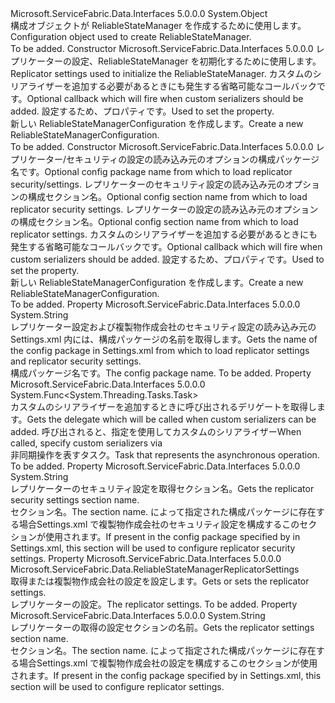 <Type Name="ReliableStateManagerConfiguration" FullName="Microsoft.ServiceFabric.Data.ReliableStateManagerConfiguration">
  <TypeSignature Language="C#" Value="public class ReliableStateManagerConfiguration" />
  <TypeSignature Language="ILAsm" Value=".class public auto ansi beforefieldinit ReliableStateManagerConfiguration extends System.Object" />
  <TypeSignature Language="DocId" Value="T:Microsoft.ServiceFabric.Data.ReliableStateManagerConfiguration" />
  <TypeSignature Language="VB.NET" Value="Public Class ReliableStateManagerConfiguration" />
  <TypeSignature Language="F#" Value="type ReliableStateManagerConfiguration = class" />
  <AssemblyInfo>
    <AssemblyName>Microsoft.ServiceFabric.Data.Interfaces</AssemblyName>
    <AssemblyVersion>5.0.0.0</AssemblyVersion>
  </AssemblyInfo>
  <Base>
    <BaseTypeName>System.Object</BaseTypeName>
  </Base>
  <Interfaces />
  <Docs>
    <summary>
            <span data-ttu-id="2b5fa-101">構成オブジェクトが ReliableStateManager を作成するために使用します。</span><span class="sxs-lookup"><span data-stu-id="2b5fa-101">Configuration object used to create ReliableStateManager.</span></span>
            </summary>
    <remarks>To be added.</remarks>
  </Docs>
  <Members>
    <Member MemberName=".ctor">
      <MemberSignature Language="C#" Value="public ReliableStateManagerConfiguration (Microsoft.ServiceFabric.Data.ReliableStateManagerReplicatorSettings replicatorSettings, Func&lt;System.Threading.Tasks.Task&gt; onInitializeStateSerializersEvent = null);" />
      <MemberSignature Language="ILAsm" Value=".method public hidebysig specialname rtspecialname instance void .ctor(class Microsoft.ServiceFabric.Data.ReliableStateManagerReplicatorSettings replicatorSettings, class System.Func`1&lt;class System.Threading.Tasks.Task&gt; onInitializeStateSerializersEvent) cil managed" />
      <MemberSignature Language="DocId" Value="M:Microsoft.ServiceFabric.Data.ReliableStateManagerConfiguration.#ctor(Microsoft.ServiceFabric.Data.ReliableStateManagerReplicatorSettings,System.Func{System.Threading.Tasks.Task})" />
      <MemberSignature Language="VB.NET" Value="Public Sub New (replicatorSettings As ReliableStateManagerReplicatorSettings, Optional onInitializeStateSerializersEvent As Func(Of Task) = null)" />
      <MemberSignature Language="F#" Value="new Microsoft.ServiceFabric.Data.ReliableStateManagerConfiguration : Microsoft.ServiceFabric.Data.ReliableStateManagerReplicatorSettings * Func&lt;System.Threading.Tasks.Task&gt; -&gt; Microsoft.ServiceFabric.Data.ReliableStateManagerConfiguration" Usage="new Microsoft.ServiceFabric.Data.ReliableStateManagerConfiguration (replicatorSettings, onInitializeStateSerializersEvent)" />
      <MemberType>Constructor</MemberType>
      <AssemblyInfo>
        <AssemblyName>Microsoft.ServiceFabric.Data.Interfaces</AssemblyName>
        <AssemblyVersion>5.0.0.0</AssemblyVersion>
      </AssemblyInfo>
      <Parameters>
        <Parameter Name="replicatorSettings" Type="Microsoft.ServiceFabric.Data.ReliableStateManagerReplicatorSettings" />
        <Parameter Name="onInitializeStateSerializersEvent" Type="System.Func&lt;System.Threading.Tasks.Task&gt;" />
      </Parameters>
      <Docs>
        <param name="replicatorSettings"><span data-ttu-id="2b5fa-102">レプリケーターの設定、ReliableStateManager を初期化するために使用します。</span><span class="sxs-lookup"><span data-stu-id="2b5fa-102">Replicator settings used to initialize the ReliableStateManager.</span></span></param>
        <param name="onInitializeStateSerializersEvent">
            <span data-ttu-id="2b5fa-103">カスタムのシリアライザーを追加する必要があるときにも発生する省略可能なコールバックです。</span><span class="sxs-lookup"><span data-stu-id="2b5fa-103">Optional callback which will fire when custom serializers should be added.</span></span>
            <span data-ttu-id="2b5fa-104">設定するため、<see cref="P:Microsoft.ServiceFabric.Data.ReliableStateManagerConfiguration.OnInitializeStateSerializersEvent" />プロパティです。</span><span class="sxs-lookup"><span data-stu-id="2b5fa-104">Used to set the <see cref="P:Microsoft.ServiceFabric.Data.ReliableStateManagerConfiguration.OnInitializeStateSerializersEvent" /> property.</span></span>
            </param>
        <summary>
            <span data-ttu-id="2b5fa-105">新しい ReliableStateManagerConfiguration を作成します。</span><span class="sxs-lookup"><span data-stu-id="2b5fa-105">Create a new ReliableStateManagerConfiguration.</span></span>
            </summary>
        <remarks>To be added.</remarks>
      </Docs>
    </Member>
    <Member MemberName=".ctor">
      <MemberSignature Language="C#" Value="public ReliableStateManagerConfiguration (string configPackageName = &quot;Config&quot;, string replicatorSecuritySectionName = &quot;ReplicatorSecurityConfig&quot;, string replicatorSettingsSectionName = &quot;ReplicatorConfig&quot;, Func&lt;System.Threading.Tasks.Task&gt; onInitializeStateSerializersEvent = null);" />
      <MemberSignature Language="ILAsm" Value=".method public hidebysig specialname rtspecialname instance void .ctor(string configPackageName, string replicatorSecuritySectionName, string replicatorSettingsSectionName, class System.Func`1&lt;class System.Threading.Tasks.Task&gt; onInitializeStateSerializersEvent) cil managed" />
      <MemberSignature Language="DocId" Value="M:Microsoft.ServiceFabric.Data.ReliableStateManagerConfiguration.#ctor(System.String,System.String,System.String,System.Func{System.Threading.Tasks.Task})" />
      <MemberSignature Language="VB.NET" Value="Public Sub New (Optional configPackageName As String = &quot;Config&quot;, Optional replicatorSecuritySectionName As String = &quot;ReplicatorSecurityConfig&quot;, Optional replicatorSettingsSectionName As String = &quot;ReplicatorConfig&quot;, Optional onInitializeStateSerializersEvent As Func(Of Task) = null)" />
      <MemberSignature Language="F#" Value="new Microsoft.ServiceFabric.Data.ReliableStateManagerConfiguration : string * string * string * Func&lt;System.Threading.Tasks.Task&gt; -&gt; Microsoft.ServiceFabric.Data.ReliableStateManagerConfiguration" Usage="new Microsoft.ServiceFabric.Data.ReliableStateManagerConfiguration (configPackageName, replicatorSecuritySectionName, replicatorSettingsSectionName, onInitializeStateSerializersEvent)" />
      <MemberType>Constructor</MemberType>
      <AssemblyInfo>
        <AssemblyName>Microsoft.ServiceFabric.Data.Interfaces</AssemblyName>
        <AssemblyVersion>5.0.0.0</AssemblyVersion>
      </AssemblyInfo>
      <Parameters>
        <Parameter Name="configPackageName" Type="System.String" />
        <Parameter Name="replicatorSecuritySectionName" Type="System.String" />
        <Parameter Name="replicatorSettingsSectionName" Type="System.String" />
        <Parameter Name="onInitializeStateSerializersEvent" Type="System.Func&lt;System.Threading.Tasks.Task&gt;" />
      </Parameters>
      <Docs>
        <param name="configPackageName"><span data-ttu-id="2b5fa-106">レプリケーター/セキュリティの設定の読み込み元のオプションの構成パッケージ名です。</span><span class="sxs-lookup"><span data-stu-id="2b5fa-106">Optional config package name from which to load replicator security/settings.</span></span></param>
        <param name="replicatorSecuritySectionName"><span data-ttu-id="2b5fa-107">レプリケーターのセキュリティ設定の読み込み元のオプションの構成セクション名。</span><span class="sxs-lookup"><span data-stu-id="2b5fa-107">Optional config section name from which to load replicator security settings.</span></span></param>
        <param name="replicatorSettingsSectionName"><span data-ttu-id="2b5fa-108">レプリケーターの設定の読み込み元のオプションの構成セクション名。</span><span class="sxs-lookup"><span data-stu-id="2b5fa-108">Optional config section name from which to load replicator settings.</span></span></param>
        <param name="onInitializeStateSerializersEvent">
            <span data-ttu-id="2b5fa-109">カスタムのシリアライザーを追加する必要があるときにも発生する省略可能なコールバックです。</span><span class="sxs-lookup"><span data-stu-id="2b5fa-109">Optional callback which will fire when custom serializers should be added.</span></span>
            <span data-ttu-id="2b5fa-110">設定するため、<see cref="P:Microsoft.ServiceFabric.Data.ReliableStateManagerConfiguration.OnInitializeStateSerializersEvent" />プロパティです。</span><span class="sxs-lookup"><span data-stu-id="2b5fa-110">Used to set the <see cref="P:Microsoft.ServiceFabric.Data.ReliableStateManagerConfiguration.OnInitializeStateSerializersEvent" /> property.</span></span>
            </param>
        <summary>
            <span data-ttu-id="2b5fa-111">新しい ReliableStateManagerConfiguration を作成します。</span><span class="sxs-lookup"><span data-stu-id="2b5fa-111">Create a new ReliableStateManagerConfiguration.</span></span>
            </summary>
        <remarks>To be added.</remarks>
      </Docs>
    </Member>
    <Member MemberName="ConfigPackageName">
      <MemberSignature Language="C#" Value="public string ConfigPackageName { get; }" />
      <MemberSignature Language="ILAsm" Value=".property instance string ConfigPackageName" />
      <MemberSignature Language="DocId" Value="P:Microsoft.ServiceFabric.Data.ReliableStateManagerConfiguration.ConfigPackageName" />
      <MemberSignature Language="VB.NET" Value="Public ReadOnly Property ConfigPackageName As String" />
      <MemberSignature Language="F#" Value="member this.ConfigPackageName : string" Usage="Microsoft.ServiceFabric.Data.ReliableStateManagerConfiguration.ConfigPackageName" />
      <MemberType>Property</MemberType>
      <AssemblyInfo>
        <AssemblyName>Microsoft.ServiceFabric.Data.Interfaces</AssemblyName>
        <AssemblyVersion>5.0.0.0</AssemblyVersion>
      </AssemblyInfo>
      <ReturnValue>
        <ReturnType>System.String</ReturnType>
      </ReturnValue>
      <Docs>
        <summary>
            <span data-ttu-id="2b5fa-112">レプリケーター設定および複製物作成会社のセキュリティ設定の読み込み元の Settings.xml 内には、構成パッケージの名前を取得します。</span><span class="sxs-lookup"><span data-stu-id="2b5fa-112">Gets the name of the config package in Settings.xml from which to load replicator settings and replicator security settings.</span></span>
            </summary>
        <value><span data-ttu-id="2b5fa-113">構成パッケージ名です。</span><span class="sxs-lookup"><span data-stu-id="2b5fa-113">The config package name.</span></span></value>
        <remarks>To be added.</remarks>
      </Docs>
    </Member>
    <Member MemberName="OnInitializeStateSerializersEvent">
      <MemberSignature Language="C#" Value="public Func&lt;System.Threading.Tasks.Task&gt; OnInitializeStateSerializersEvent { get; }" />
      <MemberSignature Language="ILAsm" Value=".property instance class System.Func`1&lt;class System.Threading.Tasks.Task&gt; OnInitializeStateSerializersEvent" />
      <MemberSignature Language="DocId" Value="P:Microsoft.ServiceFabric.Data.ReliableStateManagerConfiguration.OnInitializeStateSerializersEvent" />
      <MemberSignature Language="VB.NET" Value="Public ReadOnly Property OnInitializeStateSerializersEvent As Func(Of Task)" />
      <MemberSignature Language="F#" Value="member this.OnInitializeStateSerializersEvent : Func&lt;System.Threading.Tasks.Task&gt;" Usage="Microsoft.ServiceFabric.Data.ReliableStateManagerConfiguration.OnInitializeStateSerializersEvent" />
      <MemberType>Property</MemberType>
      <AssemblyInfo>
        <AssemblyName>Microsoft.ServiceFabric.Data.Interfaces</AssemblyName>
        <AssemblyVersion>5.0.0.0</AssemblyVersion>
      </AssemblyInfo>
      <ReturnValue>
        <ReturnType>System.Func&lt;System.Threading.Tasks.Task&gt;</ReturnType>
      </ReturnValue>
      <Docs>
        <summary>
            <span data-ttu-id="2b5fa-114">カスタムのシリアライザーを追加するときに呼び出されるデリゲートを取得します。</span><span class="sxs-lookup"><span data-stu-id="2b5fa-114">Gets the delegate which will be called when custom serializers can be added.</span></span>  
            <span data-ttu-id="2b5fa-115">呼び出されると、指定を使用してカスタムのシリアライザー<see cref="M:Microsoft.ServiceFabric.Data.IReliableStateManager.TryAddStateSerializer``1(Microsoft.ServiceFabric.Data.IStateSerializer{``0})" /></span><span class="sxs-lookup"><span data-stu-id="2b5fa-115">When called, specify custom serializers via <see cref="M:Microsoft.ServiceFabric.Data.IReliableStateManager.TryAddStateSerializer``1(Microsoft.ServiceFabric.Data.IStateSerializer{``0})" /></span></span></summary>
        <value><span data-ttu-id="2b5fa-116">非同期操作を表すタスク。</span><span class="sxs-lookup"><span data-stu-id="2b5fa-116">Task that represents the asynchronous operation.</span></span></value>
        <remarks>To be added.</remarks>
      </Docs>
    </Member>
    <Member MemberName="ReplicatorSecuritySectionName">
      <MemberSignature Language="C#" Value="public string ReplicatorSecuritySectionName { get; }" />
      <MemberSignature Language="ILAsm" Value=".property instance string ReplicatorSecuritySectionName" />
      <MemberSignature Language="DocId" Value="P:Microsoft.ServiceFabric.Data.ReliableStateManagerConfiguration.ReplicatorSecuritySectionName" />
      <MemberSignature Language="VB.NET" Value="Public ReadOnly Property ReplicatorSecuritySectionName As String" />
      <MemberSignature Language="F#" Value="member this.ReplicatorSecuritySectionName : string" Usage="Microsoft.ServiceFabric.Data.ReliableStateManagerConfiguration.ReplicatorSecuritySectionName" />
      <MemberType>Property</MemberType>
      <AssemblyInfo>
        <AssemblyName>Microsoft.ServiceFabric.Data.Interfaces</AssemblyName>
        <AssemblyVersion>5.0.0.0</AssemblyVersion>
      </AssemblyInfo>
      <ReturnValue>
        <ReturnType>System.String</ReturnType>
      </ReturnValue>
      <Docs>
        <summary>
            <span data-ttu-id="2b5fa-117">レプリケーターのセキュリティ設定を取得セクション名。</span><span class="sxs-lookup"><span data-stu-id="2b5fa-117">Gets the replicator security settings section name.</span></span>
            </summary>
        <value><span data-ttu-id="2b5fa-118">セクション名。</span><span class="sxs-lookup"><span data-stu-id="2b5fa-118">The section name.</span></span></value>
        <remarks><span data-ttu-id="2b5fa-119">によって指定された構成パッケージに存在する場合<see cref="P:Microsoft.ServiceFabric.Data.ReliableStateManagerConfiguration.ConfigPackageName" />Settings.xml で複製物作成会社のセキュリティ設定を構成するこのセクションが使用されます。</span><span class="sxs-lookup"><span data-stu-id="2b5fa-119">If present in the config package specified by <see cref="P:Microsoft.ServiceFabric.Data.ReliableStateManagerConfiguration.ConfigPackageName" /> in Settings.xml, this section will be used to configure replicator security settings.</span></span></remarks>
      </Docs>
    </Member>
    <Member MemberName="ReplicatorSettings">
      <MemberSignature Language="C#" Value="public Microsoft.ServiceFabric.Data.ReliableStateManagerReplicatorSettings ReplicatorSettings { get; }" />
      <MemberSignature Language="ILAsm" Value=".property instance class Microsoft.ServiceFabric.Data.ReliableStateManagerReplicatorSettings ReplicatorSettings" />
      <MemberSignature Language="DocId" Value="P:Microsoft.ServiceFabric.Data.ReliableStateManagerConfiguration.ReplicatorSettings" />
      <MemberSignature Language="VB.NET" Value="Public ReadOnly Property ReplicatorSettings As ReliableStateManagerReplicatorSettings" />
      <MemberSignature Language="F#" Value="member this.ReplicatorSettings : Microsoft.ServiceFabric.Data.ReliableStateManagerReplicatorSettings" Usage="Microsoft.ServiceFabric.Data.ReliableStateManagerConfiguration.ReplicatorSettings" />
      <MemberType>Property</MemberType>
      <AssemblyInfo>
        <AssemblyName>Microsoft.ServiceFabric.Data.Interfaces</AssemblyName>
        <AssemblyVersion>5.0.0.0</AssemblyVersion>
      </AssemblyInfo>
      <ReturnValue>
        <ReturnType>Microsoft.ServiceFabric.Data.ReliableStateManagerReplicatorSettings</ReturnType>
      </ReturnValue>
      <Docs>
        <summary>
            <span data-ttu-id="2b5fa-120">取得または複製物作成会社の設定を設定します。</span><span class="sxs-lookup"><span data-stu-id="2b5fa-120">Gets or sets the replicator settings.</span></span>
            </summary>
        <value><span data-ttu-id="2b5fa-121">レプリケーターの設定。</span><span class="sxs-lookup"><span data-stu-id="2b5fa-121">The replicator settings.</span></span></value>
        <remarks>To be added.</remarks>
      </Docs>
    </Member>
    <Member MemberName="ReplicatorSettingsSectionName">
      <MemberSignature Language="C#" Value="public string ReplicatorSettingsSectionName { get; }" />
      <MemberSignature Language="ILAsm" Value=".property instance string ReplicatorSettingsSectionName" />
      <MemberSignature Language="DocId" Value="P:Microsoft.ServiceFabric.Data.ReliableStateManagerConfiguration.ReplicatorSettingsSectionName" />
      <MemberSignature Language="VB.NET" Value="Public ReadOnly Property ReplicatorSettingsSectionName As String" />
      <MemberSignature Language="F#" Value="member this.ReplicatorSettingsSectionName : string" Usage="Microsoft.ServiceFabric.Data.ReliableStateManagerConfiguration.ReplicatorSettingsSectionName" />
      <MemberType>Property</MemberType>
      <AssemblyInfo>
        <AssemblyName>Microsoft.ServiceFabric.Data.Interfaces</AssemblyName>
        <AssemblyVersion>5.0.0.0</AssemblyVersion>
      </AssemblyInfo>
      <ReturnValue>
        <ReturnType>System.String</ReturnType>
      </ReturnValue>
      <Docs>
        <summary>
            <span data-ttu-id="2b5fa-122">レプリケーターの取得の設定セクションの名前。</span><span class="sxs-lookup"><span data-stu-id="2b5fa-122">Gets the replicator settings section name.</span></span>
            </summary>
        <value><span data-ttu-id="2b5fa-123">セクション名。</span><span class="sxs-lookup"><span data-stu-id="2b5fa-123">The section name.</span></span></value>
        <remarks><span data-ttu-id="2b5fa-124">によって指定された構成パッケージに存在する場合<see cref="P:Microsoft.ServiceFabric.Data.ReliableStateManagerConfiguration.ConfigPackageName" />Settings.xml で複製物作成会社の設定を構成するこのセクションが使用されます。</span><span class="sxs-lookup"><span data-stu-id="2b5fa-124">If present in the config package specified by <see cref="P:Microsoft.ServiceFabric.Data.ReliableStateManagerConfiguration.ConfigPackageName" /> in Settings.xml, this section will be used to configure replicator settings.</span></span></remarks>
      </Docs>
    </Member>
  </Members>
</Type>